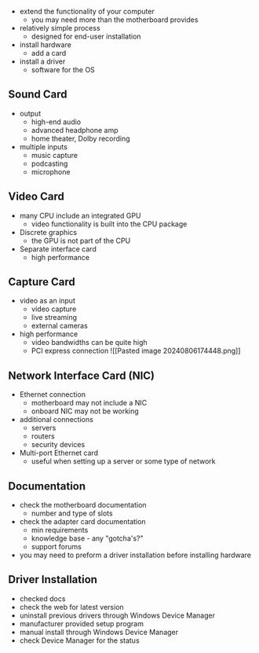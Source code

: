 - extend the functionality of your computer
	- you may need more than the motherboard provides
- relatively simple process
	- designed for end-user installation 
- install hardware
	- add a card
- install a driver
	- software for the OS

## Sound Card 
- output 
	- high-end audio
	- advanced headphone amp
	- home theater, Dolby recording 
- multiple inputs
	- music capture
	- podcasting
	- microphone

## Video Card
- many CPU include an integrated GPU
	- video functionality is built into the CPU package
-  Discrete graphics
	- the GPU is not part of the CPU
- Separate interface card
	- high performance

## Capture Card
 - video as an input
	 - video capture 
	 - live streaming
	 - external cameras 
 - high performance 
	 - video bandwidths can be quite high
	 - PCI express connection 
				![[Pasted image 20240806174448.png]]

## Network Interface Card (NIC)
- Ethernet connection 
	- motherboard may not include a NIC
	- onboard NIC may not be working
- additional connections
	- servers
	- routers
	- security devices
- Multi-port Ethernet card
	- useful when setting up a server or some type of network

## Documentation 
- check the motherboard documentation 
	- number and type of slots
- check the adapter card documentation
	- min requirements
	- knowledge base  - any "gotcha's?"
	- support forums
- you may need to preform a driver installation before installing hardware


## Driver Installation 
- checked docs
- check the web for latest version 
- uninstall previous drivers through Windows Device Manager 
- manufacturer provided setup program 
- manual install through Windows Device Manager
- check Device Manager for the status 